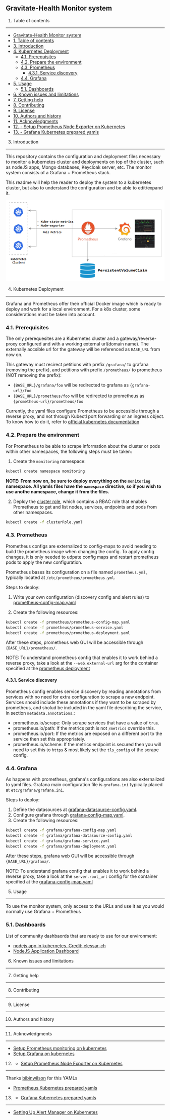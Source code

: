 Gravitate-Health Monitor system
--------

1. Table of contents
-----------------

- [Gravitate-Health Monitor system](#gravitate-health-monitor-system)
- [1. Table of contents](#1-table-of-contents)
- [3. Introduction](#3-introduction)
- [4. Kubernetes Deployment](#4-kubernetes-deployment)
  - [4.1. Prerequisites](#41-prerequisites)
  - [4.2. Prepare the environment](#42-prepare-the-environment)
  - [4.3. Prometheus](#43-prometheus)
    - [4.3.1. Service discovery](#431-service-discovery)
  - [4.4. Grafana](#44-grafana)
- [5. Usage](#5-usage)
  - [5.1. Dashboards](#51-dashboards)
- [6. Known issues and limitations](#6-known-issues-and-limitations)
- [7. Getting help](#7-getting-help)
- [8. Contributing](#8-contributing)
- [9. License](#9-license)
- [10. Authors and history](#10-authors-and-history)
- [11. Acknowledgments](#11-acknowledgments)
- [12. - Setup Prometheus Node Exporter on Kubernetes](#12---setup-prometheus-node-exporter-on-kubernetes)
- [13. - Grafana Kubernetes prepared yamls](#13---grafana-kubernetes-prepared-yamls)

3. Introduction
------------

This repository contains the configuration and deployment files necessary to monitor a kubernetes cluster and deployments on top of the cluster, such as nodeJS apps, Mongo databases, Keycloak server, etc. The monitor system consists of a Grafana + Prometheus stack.

This readme will help the reader to deploy the system to a kubernetes cluster, but also to understand the configuration and be able to edit/expand it.

![Monitor stack architecture](./docs/prometheus-grafana-stack.png "Monitor stack architecture")

4. Kubernetes Deployment
------------

Grafana and Prometheus offer their official Docker image which is ready to deploy and work for a local environment. For a k8s cluster, some considerations must be taken into account.

### 4.1. Prerequisites

The only prerequesites are a Kubernetes cluster and a gateway/reverse-proxy configured and with a working external url(domain name). The externally accsible url for the gateway will be referenced as `BASE_URL` from now on.

This gateway must recirect petitions with prefix `/grafana/` to grafana (removing the prefix), and petitions with prefix `/prometheus/` to prometheus (NOT removing the prefix):

- `{BASE_URL}/grafana/foo` will be redirected to grafana as `{grafana-url}/foo`
- `{BASE_URL}/prometheus/foo` will be redirected to prometheus as `{prometheus-url}/prometheus/foo`

Currently, the yaml files configure Prometheus to be accessible through a reverse proxy, and not through Kubectl port forwarding or an ingress object. To know how to do it, refer to [official kubernetes documentation](https://kubernetes.io/es/docs/home/)

### 4.2. Prepare the environment


For Prometheus to be able to scrape information about the cluster or pods within other namespaces, the following steps must be taken:

1. Create the `monitoring` namespace:

```bash
kubectl create namespace monitoring
```

**NOTE: From now on, be sure to deploy everything on the `monitoring` namespace. All yamls files have the `namespace` directive, so if you wish to use anothe namespace, change it from the files.**

2. Deploy the [cluster role](./clusterRole.yaml), which contains a RBAC role that enables Prometheus to get and list nodes, services, endpoints and pods from other namespaces.
   
```bash
kubectl create -f clusterRole.yaml
```

### 4.3. Prometheus 

Prometheus configs are externalized to config-maps to avoid needing to build the prometheus image when changing the config. To apply config changes, it is only needed to udpate config maps and restart prometheus pods to apply the new configuration.

Prometheus bases its configuration on a file named `prometheus.yml`, typically located at `/etc/prometheus/prometheus.yml`.

Steps to deploy:

1. Write your own configuration (discovery config and alert rules) to [prometheus-config-map.yaml](prometheus/prometheus-config-map.yaml)

2. Create the following resources:

```bash
kubectl create -f prometheus/prometheus-config-map.yaml
kubectl create -f prometheus/prometheus-service.yaml
kubectl create -f prometheus/prometheus-deployment.yaml
```

After these steps, prometheus web GUI will be accessible through `{BASE_URL}/prometheus/`.

NOTE: To understand prometheus config that enables it to work behind a reverse proxy, take a look at the `--web.external-url` arg for the container specified at the [prometheus deployment](prometheus/prometheus-deployment.yaml)


#### 4.3.1. Service discovery

Prometheus config enables service discovery by reading annotations from services with no need for extra configuration to scrape a new endpoint. Services should include these annotations if they want to be scraped by prometheus, and sholud be included in the yaml file describing the service, in section `metadata.annotations`.:

- prometheus.io/scrape: Only scrape services that have a value of `true`.
- prometheus.io/path: If the metrics path is not `/metrics` override this.
- prometheus.io/port: If the metrics are exposed on a different port to the service then set this appropriately.
- prometheus.io/scheme: If the metrics endpoint is secured then you will need to set this to `https` & most likely set the `tls_config` of the scrape config.



### 4.4. Grafana

As happens with prometheus, grafana's configurations are also externailzed to yaml files. Grafana main configuration file is `grafana.ini` typically placed at `etc/grafana/grafana.ini`.

Steps to deploy:

1. Define the datasources at [grafana-datasource-config.yaml](grafana/grafana-datasource-config.yaml).
2. Configure grafana through [grafana-config-map.yaml](grafana/grafana-config-map.yaml).
3. Create the following resources:

```bash
kubectl create -f grafana/grafana-config-map.yaml
kubectl create -f grafana/grafana-datasource-config.yaml
kubectl create -f grafana/grafana-service.yaml
kubectl create -f grafana/grafana-deployment.yaml
```

After these steps, grafana web GUI will be accessible through `{BASE_URL}/grafana/`.

NOTE: To understand grafana config that enables it to work behind a reverse proxy, take a look at the `server.root_url` config for the container specified at the [grafana-config-map.yaml](grafana/grafana-config-map.yaml)


5. Usage
-----

To use the monitor system, only access to the URLs and use it as you would normally use Grafana + Prometheus

### 5.1. Dashboards

List of community dashbaords that are ready to use for our environment:

- [nodejs app in kubernetes. Credit: elessar-ch](https://gist.github.com/elessar-ch/42f0eb278aedd27d3b20f4ea490902c7#file-nodejs-kubernetes-grafana-dashboard-json)
- [NodeJS Application Dashboard](https://grafana.com/grafana/dashboards/11159)


6. Known issues and limitations
----------------------------

7. Getting help
------------

8. Contributing
------------

9. License
-------

10. Authors and history
---------------------------

11. Acknowledgments
---------------

- [Setup Prometheus monitoring on kubernetes](https://devopscube.com/setup-prometheus-monitoring-on-kubernetes/)
- [Setup Grafana on kubernetes](https://devopscube.com/setup-grafana-kubernetes/)
12. - [Setup Prometheus Node Exporter on Kubernetes](https://devopscube.com/node-exporter-kubernetes/)
---
Thanks [bibinwilson](https://github.com/bibinwilson) for this YAMLs
- [Prometheus Kubernetes prepared yamls](https://github.com/bibinwilson/kubernetes-prometheus)
13. - [Grafana Kubernetes prepared yamls](https://github.com/bibinwilson/kubernetes-grafana)
---
- [Setting Up Alert Manager on Kubernetes](https://devopscube.com/alert-manager-kubernetes-guide/)
